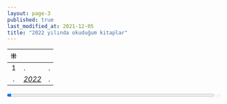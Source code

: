 ```yaml
---
layout: page-3
published: true
last_modified_at: 2021-12-05
title: "2022 yılında okuduğum kitaplar"
---
```



| ⁜ |  |  |
|:---:|:---- |:---- |
| 1 | . | . |
| . | _<a href="/2022.md">2022</a>_ | . |

<div><progress value="1" max="50" style="width: 95%;"></progress><span style="font-size: 50%; color: #dfdfdf; width: 5%"> 1/50</span></div>
<div style="clear:both"></div>
<br />
